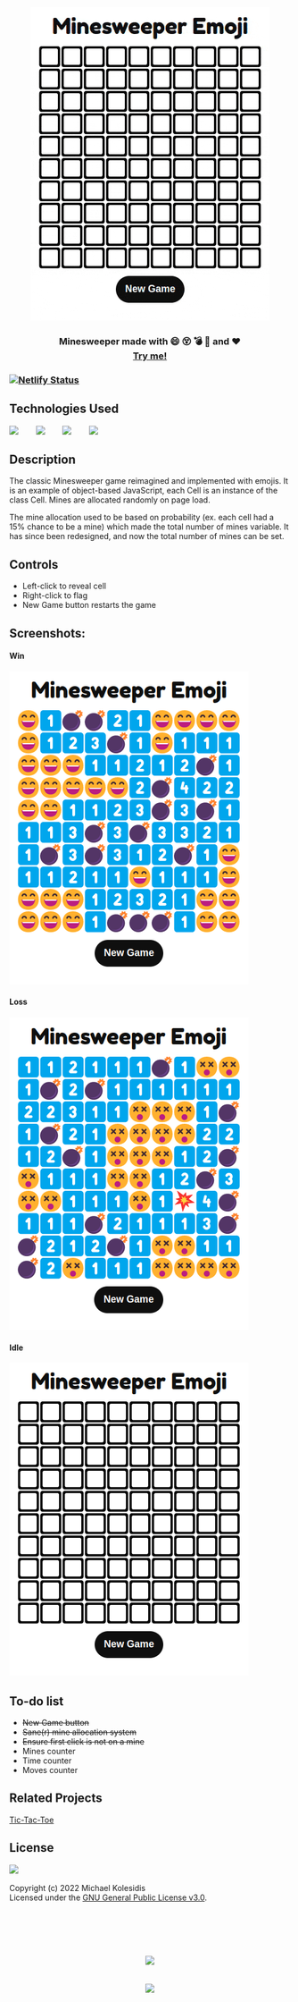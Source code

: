 <div align="center">
  
  <img src="./screenshots/minesweeper-emoji-03.gif" /><br>
  
</div>

<h3 align="center">Minesweeper made with 😄 😵 💣 🚩 and ❤️ <br><a target="_blank" href="https://minesweeper-emoji.netlify.app/">Try me!</a><h3>

[![Netlify Status](https://api.netlify.com/api/v1/badges/b318a02a-0a7e-483e-a046-547a1a3ac6ae/deploy-status)](https://app.netlify.com/sites/minesweeper-emoji/deploys)

  
  
## Technologies Used
<a href="https://p5js.org/"><img src="https://github.com/michaelkolesidis/tech-icons/blob/main/icons/p5js/p5js.svg" height="50px"/></a>
&nbsp;&nbsp;&nbsp;&nbsp;&nbsp;&nbsp;
<a href="https://en.wikipedia.org/wiki/JavaScript"><img src="https://github.com/michaelkolesidis/tech-icons/blob/main/icons/javascript/javascript-original.svg" height="50px" /></a>
&nbsp;&nbsp;&nbsp;&nbsp;&nbsp;&nbsp;
<a href="https://en.wikipedia.org/wiki/CSS"><img src="https://github.com/michaelkolesidis/tech-icons/blob/main/icons/css3/css3-plain.svg" height="50px" /></a>
&nbsp;&nbsp;&nbsp;&nbsp;&nbsp;&nbsp;
<img src="https://github.com/michaelkolesidis/tech-icons/blob/main/icons/html5/html5-plain.svg" height="50px" />
&nbsp;&nbsp;&nbsp;&nbsp;&nbsp;&nbsp;

  
  
## Description
The classic Minesweeper game reimagined and implemented with emojis. It is an example of object-based JavaScript, each Cell is an instance of the class Cell. Mines are allocated randomly on page load. 

The mine allocation used to be based on probability (ex. each cell had a 15% chance to be a mine) which made the total number of mines variable. It has since been redesigned, and now the total number of mines can be set. 
  
  
  
## Controls
  
* Left-click to reveal cell<br>
* Right-click to flag
* New Game button restarts the game

  
  
## Screenshots:
  
#### Win
<img src="./screenshots/win-02.png" />
  
#### Loss  
<img src="./screenshots/loss-03.png" />

#### Idle  
<img src="./screenshots/idle-02.png" />

  
  
## To-do list
  
* ~~New Game button~~<br>
* ~~Sane(r) mine allocation system~~
* ~~Ensure first click is not on a mine~~
* Mines counter<br>
* Time counter<br>
* Moves counter<br>

  
  
## Related Projects

[Tic-Tac-Toe](https://github.com/michaelkolesidis/tic-tac-toe)  
  
  
  
## License

<a href="https://www.gnu.org/licenses/gpl-3.0.html"><img src="https://upload.wikimedia.org/wikipedia/commons/9/93/GPLv3_Logo.svg" height="100px" /></a>

Copyright (c) 2022 Michael Kolesidis<br>
Licensed under the [GNU General Public License v3.0](https://www.gnu.org/licenses/gpl-3.0.html).




<br>
<br>



[//]: # (Free Software)
<div align="center">
  <br>
  <br>

  <a href="https://github.com/michaelkolesidis/made-with-linux" target="_blank"><img src="https://upload.wikimedia.org/wikipedia/commons/thumb/f/f9/Made_with_Linux.png/240px-Made_with_Linux.png"></a>
</div>
<br>                                                      
<div align="center">
  <a href="https://endsoftwarepatents.org/innovating-without-patents"><img style="height: 90px;" src="https://static.fsf.org/nosvn/esp/logos/innovating-without-patents.svg"></a>
</div>
